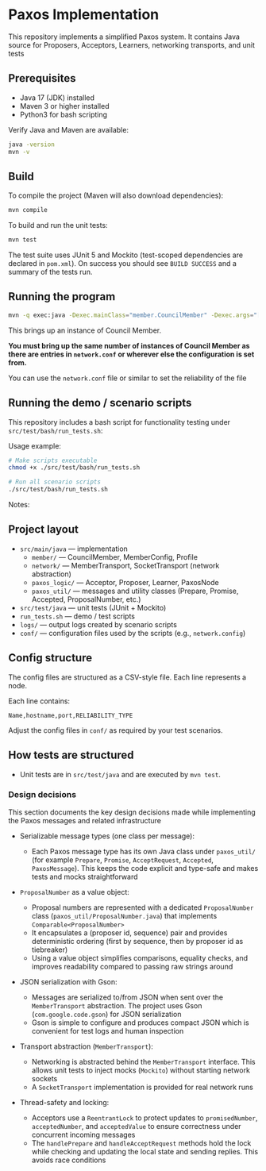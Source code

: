 # Paxos Implementation

This repository implements a simplified Paxos system. It contains Java source for Proposers, Acceptors, Learners, networking transports, and unit tests

## Prerequisites

- Java 17 (JDK) installed
- Maven 3 or higher installed
- Python3 for bash scripting

Verify Java and Maven are available:

```bash
java -version
mvn -v
```

## Build
To compile the project (Maven will also download dependencies):

```bash
mvn compile
```

To build and run the unit tests:

```bash
mvn test
```

The test suite uses JUnit 5 and Mockito (test-scoped dependencies are declared in `pom.xml`). On success you should see `BUILD SUCCESS` and a summary of the tests run.

## Running the program
```bash
mvn -q exec:java -Dexec.mainClass="member.CouncilMember" -Dexec.args="[Name]"
```
This brings up an instance of Council Member.

**You must bring up the same number of instances of Council Member as there are entries in `network.conf` or wherever else the configuration is set from.**

You can use the `network.conf` file or similar to set the reliability of the file

## Running the demo / scenario scripts

This repository includes a bash script for functionality testing under `src/test/bash/run_tests.sh`:

Usage example:

```bash
# Make scripts executable
chmod +x ./src/test/bash/run_tests.sh

# Run all scenario scripts
./src/test/bash/run_tests.sh
```

Notes:

## Project layout

- `src/main/java` — implementation
  - `member/` — CouncilMember, MemberConfig, Profile
  - `network/` — MemberTransport, SocketTransport (network abstraction)
  - `paxos_logic/` — Acceptor, Proposer, Learner, PaxosNode
  - `paxos_util/` — messages and utility classes (Prepare, Promise, Accepted, ProposalNumber, etc.)
- `src/test/java` — unit tests (JUnit + Mockito)
- `run_tests.sh` — demo / test scripts
- `logs/` — output logs created by scenario scripts
- `conf/` — configuration files used by the scripts (e.g., `network.config`)

## Config structure
The config files are structured as a CSV-style file. Each line represents a node.

Each line contains:
```
Name,hostname,port,RELIABILITY_TYPE
```

Adjust the config files in `conf/` as required by your test scenarios.

## How tests are structured

- Unit tests are in `src/test/java` and are executed by `mvn test`.

### Design decisions

This section documents the key design decisions made while implementing the Paxos messages and related infrastructure

- Serializable message types (one class per message):
  - Each Paxos message type has its own Java class under `paxos_util/` (for example `Prepare`, `Promise`, `AcceptRequest`, `Accepted`, `PaxosMessage`). This keeps the code explicit and type-safe and makes tests and mocks straightforward

- `ProposalNumber` as a value object:
  - Proposal numbers are represented with a dedicated `ProposalNumber` class (`paxos_util/ProposalNumber.java`) that implements `Comparable<ProposalNumber>`
  - It encapsulates a (proposer id, sequence) pair and provides deterministic ordering (first by sequence, then by proposer id as tiebreaker)
  - Using a value object simplifies comparisons, equality checks, and improves readability compared to passing raw strings around

- JSON serialization with Gson:
  - Messages are serialized to/from JSON when sent over the `MemberTransport` abstraction. The project uses Gson (`com.google.code.gson`) for JSON serialization
  - Gson is simple to configure and produces compact JSON which is convenient for test logs and human inspection

- Transport abstraction (`MemberTransport`):
  - Networking is abstracted behind the `MemberTransport` interface. This allows unit tests to inject mocks (`Mockito`) without starting network sockets
  - A `SocketTransport` implementation is provided for real network runs

- Thread-safety and locking:
  - Acceptors use a `ReentrantLock` to protect updates to `promisedNumber`, `acceptedNumber`, and `acceptedValue` to ensure correctness under concurrent incoming messages
  - The `handlePrepare` and `handleAcceptRequest` methods hold the lock while checking and updating the local state and sending replies. This avoids race conditions